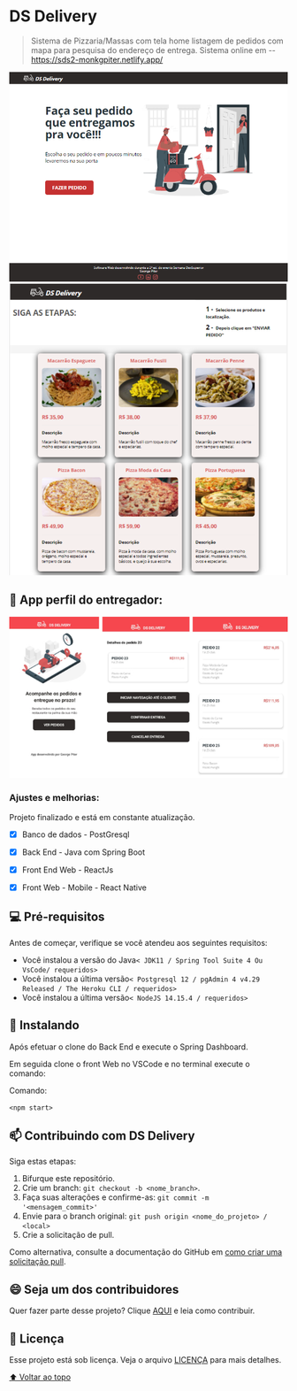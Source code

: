 # DS Delivery
>Sistema de Pizzaria/Massas com tela home listagem de pedidos com mapa para pesquisa do endereço de entrega.
>Sistema online em  --  https://sds2-monkgpiter.netlify.app/

<img src="https://github.com/georgepiter/dsdeliver-sds2/blob/main/front-web/public/home.png" alt="my logo mapa"/>
<img src="https://github.com/georgepiter/dsdeliver-sds2/blob/main/front-web/public/pedidos.png" alt="my logo pedidos"/>



## 📱 App perfil do entregador: 



<img src="https://github.com/georgepiter/dsdeliver-sds2/blob/main/front-mobile/assets/app_mobile.jpg" alt="my home app"/>


### Ajustes e melhorias:

Projeto finalizado e está em constante atualização.

- [x] Banco de dados - PostGresql
- [x] Back End - Java com Spring Boot
- [x] Front End Web - ReactJs 
- [X] Front Web - Mobile - React Native


## 💻 Pré-requisitos

Antes de começar, verifique se você atendeu aos seguintes requisitos:

* Você instalou a versão do Java`< JDK11 / Spring Tool Suite 4 Ou VsCode/ requeridos>`
* Você instalou a última versão`< Postgresql 12 / pgAdmin 4 v4.29 Released / The Heroku CLI / requeridos>`
* Você instalou a última versão`< NodeJS 14.15.4 / requeridos>`

## 🚀 Instalando <DS Delivery>

Após efetuar o clone do Back End e execute o Spring Dashboard. 

Em seguida clone o front Web no VSCode e no terminal execute o comando:

Comando:
```
<npm start>
```

## 📫 Contribuindo com DS Delivery

Siga estas etapas:

1. Bifurque este repositório.
2. Crie um branch: `git checkout -b <nome_branch>`.
3. Faça suas alterações e confirme-as: `git commit -m '<mensagem_commit>'`
4. Envie para o branch original: `git push origin <nome_do_projeto> / <local>`
5. Crie a solicitação de pull.

Como alternativa, consulte a documentação do GitHub em [como criar uma solicitação pull](https://help.github.com/en/github/collaborating-with-issues-and-pull-requests/creating-a-pull-request).


## 😄 Seja um dos contribuidores<br>

Quer fazer parte desse projeto? Clique [AQUI](CONTRIBUTING.md) e leia como contribuir.

## 📝 Licença

Esse projeto está sob licença. Veja o arquivo [LICENÇA](LICENSE.md) para mais detalhes.

[⬆ Voltar ao topo](https://github.com/georgepiter/dsdeliver-sds2)<br>
